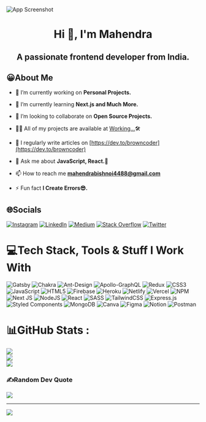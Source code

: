 ![App Screenshot](https://user-images.githubusercontent.com/74294202/140187317-7c0bab6e-a4c3-4309-a79d-f59e72c900b8.png)

<h1 align="center">Hi 👋, I'm Mahendra</h1>
<h2 align="center">A passionate frontend developer from India.</h2>

## 😀About Me

- 🔭 I’m currently working on **Personal Projects.**

- 🌱 I’m currently learning **Next.js and Much More.**

- 👯 I’m looking to collaborate on **Open Source Projects.**

- 👨‍💻 All of my projects are available at [Working...](Working...)🛠

- 📝 I regularly write articles on [https://dev.to/browncoder](https://dev.to/browncoder)

- 💬 Ask me about **JavaScript, React.🤩**

- 📫 How to reach me **mahendrabishnoi4488@gmail.com**

- ⚡ Fun fact **I Create Errors😎.**

## 🌐Socials
[![Instagram](https://img.shields.io/badge/Instagram-%23E4405F.svg?logo=Instagram&logoColor=white)](https://instagram.com/callback_programmer) [![LinkedIn](https://img.shields.io/badge/LinkedIn-%230077B5.svg?logo=linkedin&logoColor=white)](https://linkedin.com/in/mahendra-bishnoi-6281b4203) [![Medium](https://img.shields.io/badge/Medium-12100E?logo=medium&logoColor=white)](https://medium.com/@browncoder) [![Stack Overflow](https://img.shields.io/badge/-Stackoverflow-FE7A16?logo=stack-overflow&logoColor=white)](https://stackoverflow.com/users/14965145) [![Twitter](https://img.shields.io/badge/Twitter-%231DA1F2.svg?logo=Twitter&logoColor=white)](https://twitter.com/browncoder44) 

# 💻Tech Stack, Tools & Stuff I Work With
![Gatsby](https://img.shields.io/badge/Gatsby-%23663399.svg?style=plastic&logo=gatsby&logoColor=white) ![Chakra](https://img.shields.io/badge/chakra-%234ED1C5.svg?style=plastic&logo=chakraui&logoColor=white) ![Ant-Design](https://img.shields.io/badge/-AntDesign-%230170FE?style=plastic&logo=ant-design&logoColor=white) ![Apollo-GraphQL](https://img.shields.io/badge/-ApolloGraphQL-311C87?style=plastic&logo=apollo-graphql) ![Redux](https://img.shields.io/badge/redux-%23593d88.svg?style=plastic&logo=redux&logoColor=white)
![CSS3](https://img.shields.io/badge/css3-%231572B6.svg?style=plastic&logo=css3&logoColor=white) ![JavaScript](https://img.shields.io/badge/javascript-%23323330.svg?style=plastic&logo=javascript&logoColor=%23F7DF1E) ![HTML5](https://img.shields.io/badge/html5-%23E34F26.svg?style=plastic&logo=html5&logoColor=white) ![Firebase](https://img.shields.io/badge/firebase-%23039BE5.svg?style=plastic&logo=firebase) ![Heroku](https://img.shields.io/badge/heroku-%23430098.svg?style=plastic&logo=heroku&logoColor=white) ![Netlify](https://img.shields.io/badge/netlify-%23000000.svg?style=plastic&logo=netlify&logoColor=#00C7B7) ![Vercel](https://img.shields.io/badge/vercel-%23000000.svg?style=plastic&logo=vercel&logoColor=white) ![NPM](https://img.shields.io/badge/NPM-%23000000.svg?style=plastic&logo=npm&logoColor=white) ![Next JS](https://img.shields.io/badge/Next-black?style=plastic&logo=next.js&logoColor=white) ![NodeJS](https://img.shields.io/badge/node.js-6DA55F?style=plastic&logo=node.js&logoColor=white) ![React](https://img.shields.io/badge/react-%2320232a.svg?style=plastic&logo=react&logoColor=%2361DAFB) ![SASS](https://img.shields.io/badge/SASS-hotpink.svg?style=plastic&logo=SASS&logoColor=white) ![TailwindCSS](https://img.shields.io/badge/tailwindcss-%2338B2AC.svg?style=plastic&logo=tailwind-css&logoColor=white) ![Express.js](https://img.shields.io/badge/express.js-%23404d59.svg?style=plastic&logo=express&logoColor=%2361DAFB) ![Styled Components](https://img.shields.io/badge/styled--components-DB7093?style=plastic&logo=styled-components&logoColor=white) ![MongoDB](https://img.shields.io/badge/MongoDB-%234ea94b.svg?style=plastic&logo=mongodb&logoColor=white) ![Canva](https://img.shields.io/badge/Canva-%2300C4CC.svg?style=plastic&logo=Canva&logoColor=white) 	![Figma](https://img.shields.io/badge/figma-%23F24E1E.svg?style=plastic&logo=figma&logoColor=white) ![Notion](https://img.shields.io/badge/Notion-%23000000.svg?style=plastic&logo=notion&logoColor=white) ![Postman](https://img.shields.io/badge/Postman-FF6C37?style=plastic&logo=postman&logoColor=white)

# 📊GitHub Stats :
![](https://github-readme-stats.vercel.app/api?username=MahendraBishnoi29&theme=dark&hide_border=false&include_all_commits=false&count_private=true)<br/>
![](https://github-readme-streak-stats.herokuapp.com/?user=MahendraBishnoi29&theme=dark&hide_border=false)<br/>
![](https://github-readme-stats.vercel.app/api/top-langs/?username=MahendraBishnoi29&theme=dark&hide_border=false&include_all_commits=false&count_private=true&layout=compact)

### ✍️Random Dev Quote
![](https://quotes-github-readme.vercel.app/api?type=horizontal&theme=dark)

---
![](https://komarev.com/ghpvc/?username=MahendraBishnoi29&label=Visitors+Count&color=brightgreen)

